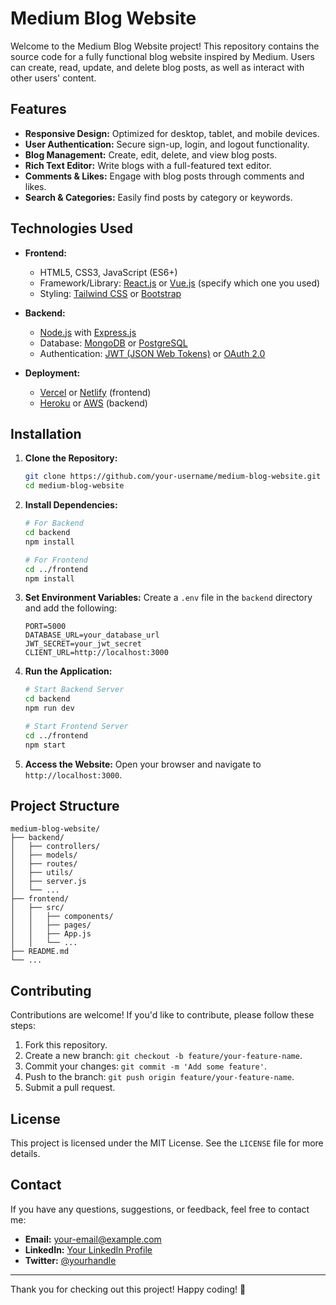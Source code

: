 # Medium Blog Website

Welcome to the Medium Blog Website project! This repository contains the source code for a fully functional blog website inspired by Medium. Users can create, read, update, and delete blog posts, as well as interact with other users' content.

## Features

- **Responsive Design:** Optimized for desktop, tablet, and mobile devices.
- **User Authentication:** Secure sign-up, login, and logout functionality.
- **Blog Management:** Create, edit, delete, and view blog posts.
- **Rich Text Editor:** Write blogs with a full-featured text editor.
- **Comments & Likes:** Engage with blog posts through comments and likes.
- **Search & Categories:** Easily find posts by category or keywords.

## Technologies Used

- **Frontend:**
  - HTML5, CSS3, JavaScript (ES6+)
  - Framework/Library: [React.js](https://reactjs.org/) or [Vue.js](https://vuejs.org/) (specify which one you used)
  - Styling: [Tailwind CSS](https://tailwindcss.com/) or [Bootstrap](https://getbootstrap.com/)

- **Backend:**
  - [Node.js](https://nodejs.org/) with [Express.js](https://expressjs.com/)
  - Database: [MongoDB](https://www.mongodb.com/) or [PostgreSQL](https://www.postgresql.org/)
  - Authentication: [JWT (JSON Web Tokens)](https://jwt.io/) or [OAuth 2.0](https://oauth.net/2/)

- **Deployment:**
  - [Vercel](https://vercel.com/) or [Netlify](https://www.netlify.com/) (frontend)
  - [Heroku](https://www.heroku.com/) or [AWS](https://aws.amazon.com/) (backend)

## Installation

1. **Clone the Repository:**
   ```bash
   git clone https://github.com/your-username/medium-blog-website.git
   cd medium-blog-website
   ```

2. **Install Dependencies:**
   ```bash
   # For Backend
   cd backend
   npm install

   # For Frontend
   cd ../frontend
   npm install
   ```

3. **Set Environment Variables:**
   Create a `.env` file in the `backend` directory and add the following:
   ```env
   PORT=5000
   DATABASE_URL=your_database_url
   JWT_SECRET=your_jwt_secret
   CLIENT_URL=http://localhost:3000
   ```

4. **Run the Application:**
   ```bash
   # Start Backend Server
   cd backend
   npm run dev

   # Start Frontend Server
   cd ../frontend
   npm start
   ```

5. **Access the Website:**
   Open your browser and navigate to `http://localhost:3000`.

## Project Structure

```
medium-blog-website/
├── backend/
│   ├── controllers/
│   ├── models/
│   ├── routes/
│   ├── utils/
│   ├── server.js
│   └── ...
├── frontend/
│   ├── src/
│   │   ├── components/
│   │   ├── pages/
│   │   ├── App.js
│   │   └── ...
├── README.md
└── ...
```

## Contributing

Contributions are welcome! If you'd like to contribute, please follow these steps:

1. Fork this repository.
2. Create a new branch: `git checkout -b feature/your-feature-name`.
3. Commit your changes: `git commit -m 'Add some feature'`.
4. Push to the branch: `git push origin feature/your-feature-name`.
5. Submit a pull request.

## License

This project is licensed under the MIT License. See the `LICENSE` file for more details.

## Contact

If you have any questions, suggestions, or feedback, feel free to contact me:

- **Email:** your-email@example.com
- **LinkedIn:** [Your LinkedIn Profile](https://linkedin.com/in/your-profile)
- **Twitter:** [@yourhandle](https://twitter.com/yourhandle)

---

Thank you for checking out this project! Happy coding! 🚀
